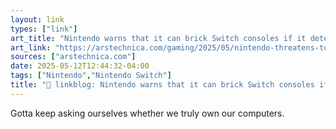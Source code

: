 ```yaml
---
layout: link
types: ["link"]
art_title: "Nintendo warns that it can brick Switch consoles if it detects hacking, piracy"
art_link: "https://arstechnica.com/gaming/2025/05/nintendo-threatens-to-brick-switch-consoles-for-hacking-piracy/"
sources: ["arstechnica.com"]
date: 2025-05-12T12:44:32-04:00
tags: ["Nintendo","Nintendo Switch"]
title: "🔗 linkblog: Nintendo warns that it can brick Switch consoles if it detects hacking, piracy"
---
```

Gotta keep asking ourselves whether we truly own our computers.